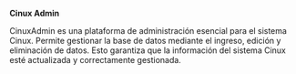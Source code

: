 **Cinux Admin**

CinuxAdmin es una plataforma de administración esencial para el sistema Cinux. Permite gestionar la base de datos mediante el ingreso, edición y eliminación de datos. Esto garantiza que la información del sistema Cinux esté actualizada y correctamente gestionada.
